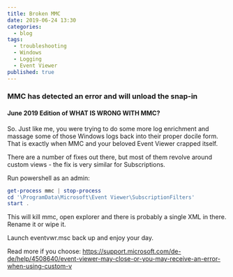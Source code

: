```yaml
---
title: Broken MMC
date: 2019-06-24 13:30
categories:
  - blog
tags:
  - troubleshooting
  - Windows
  - Logging
  - Event Viewer
published: true
---
```


### MMC has detected an error and will unload the snap-in

#### June 2019 Edition of WHAT IS WRONG WITH MMC?

So.  Just like me, you were trying to do some more log enrichment and massage some of those Windows logs back into their proper docile form. 
That is exactly when MMC and your beloved Event Viewer crapped itself.  

There are a number of fixes out there, but most of them revolve around custom views - the fix is very similar for Subscriptions. 

Run powershell as an admin: 

```powershell
get-process mmc | stop-process
cd '\ProgramData\Microsoft\Event Viewer\SubscriptionFilters'
start .
```

This will kill mmc, open explorer and there is probably a single XML in there. Rename it or wipe it. 

Launch eventvwr.msc back up and enjoy your day. 

Read more if you choose: https://support.microsoft.com/de-de/help/4508640/event-viewer-may-close-or-you-may-receive-an-error-when-using-custom-v
